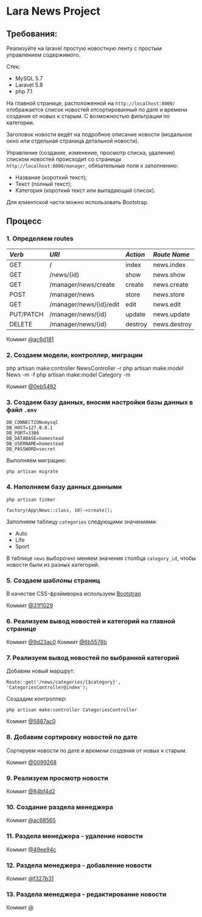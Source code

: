 # Lara News Project

## Требования:
Реализуйте на laravel простую новостную ленту с простым управлением содержимого.

Стек:
- MySQL 5.7
- Laravel 5.8
- php 7.1

На главной странице, расположенной на `http://localhost:8000/` отображается список новостей отсортированный по дате и времени создания от новых к старым. С возможностью фильтрации по категории.

Заголовок новости ведёт на подробное описание новости (модальное окно или отдельная страница детальной новости).

Управление (создание, изменение, просмотр списка, удаление) списком новостей происходит со страницы `http://localhost:8000/manager`, обязательные поля к заполнению:
- Название (короткий текст);
- Текст (полный текст);
- Категория (короткий текст или выпадающий список).

Для клиентской части можно использовать Bootstrap.

## Процесс

### 1. Определяем routes

| *Verb* | *URI* | *Action* | *Route Name* |
|:-------- |:-------- |:-------- |:-------- |
| GET | / | index | news.index |
| GET | /news/{id} | show | news.show |
| GET | /manager/news/create | create | news.create |
| POST | /manager/news | store | news.store |
| GET | /manager/news/{id}/edit | edit | news.edit |
| PUT/PATCH | /manager/news/{id} | update | news.update |
| DELETE | /manager/news/{id} | destroy | news.destroy |

Коммит [@ac6d181](https://github.com/fpestunov/trial-laravel-news/commit/ac6d181f926aa00c73eeee4c398cd38c2e2ce23e)

### 2. Создаем модели, контроллер, миграции
php artisan make:controller NewsController -r
php artisan make:model News -m -f
php artisan make:model Category -m

Коммит [@0eb5492](https://github.com/fpestunov/trial-laravel-news/commit/0eb54923a7a629bfdef6f2a9e3ec0b48077996b7)

### 3. Создаем базу данных, вносим настройки базы данных в файл `.env`
```
DB_CONNECTION=mysql
DB_HOST=127.0.0.1
DB_PORT=3306
DB_DATABASE=homestead
DB_USERNAME=homestead
DB_PASSWORD=secret
```

Выполняем миграцию:
```
php artisan migrate
```

### 4. Наполняем базу данных данными
```
php artisan tinker

factory(App\News::class, 10)->create();
```

Заполняем таблицу `categories` следующими значениями:
- Auto
- Life
- Sport

В таблице `news` выборочно меняем значения столбца `category_id`, чтобы новости были из разных категорий.

### 5. Создаем шаблоны страниц

В качестве CSS-фрэймворка используем [Bootstrap](https://getbootstrap.com)

Коммит [@31f1029](https://github.com/fpestunov/trial-laravel-news/commit/31f1029917b2dded65abdd8bcf4e9604ce7b7636)

### 6. Реализуем вывод новостей и категорий на главной странице

Коммит [@9d23ac0](https://github.com/fpestunov/trial-laravel-news/commit/9d23ac02a77cc9df2e2ad8751bacdbf3217dbd7f)
Коммит [@6b5578b](https://github.com/fpestunov/trial-laravel-news/commit/6b5578bd977821c5990a1cd790f257e8084de07a)

### 7. Реализуем вывод новостей по выбранной категорий

Добавим новый маршрут:
```
Route::get('/news/categories/{$category}', 'CategoriesController@index');
```

Создадим контроллер:
```
php artisan make:controller CategoriesController
```

Коммит [@5887ac0](https://github.com/fpestunov/trial-laravel-news/commit/5887ac043ad9e9b9365ce59bbad37f6cebf2a4b3)

### 8. Добавим сортировку новостей по дате

Сортируем новости по дате и *времени создания* от новых к старым.

Коммит [@0099268](https://github.com/fpestunov/trial-laravel-news/commit/0099268de14d08fa7c048a750c5b486d2a7d9d4c)

### 9. Реализуем просмотр новости

Коммит [@84bf4d2](https://github.com/fpestunov/trial-laravel-news/commit/84bf4d298f0722c01c995605f9d1eef0dc8a957c)

### 10. Создание раздела менеджера

Коммит [@ac68565](https://github.com/fpestunov/trial-laravel-news/commit/ac68565266c58b62ae21e164937e46c74cc4fc96)

### 11. Раздела менеджера - удаление новости

Коммит [@49ee94c](https://github.com/fpestunov/trial-laravel-news/commit/49ee94c1e52231391f3e3e316bba8127a4f8980b)

### 12. Раздела менеджера - добавление новости

Коммит [@f327b31](https://github.com/fpestunov/trial-laravel-news/commit/f327b31af218935e385e7225f2a40d8482679679)

### 13. Раздела менеджера - редактирование новости

Коммит [@]()
